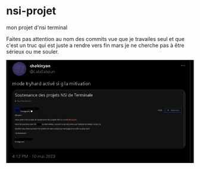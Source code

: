 # nsi-projet

mon projet d'nsi terminal

Faites pas attention au nom des commits vue que je travailes seul et que c'est un truc qui est juste a rendre vers fin mars je ne cherche pas à être sérieux ou me souler.

![1683732633101](image/README/1683732633101.png)

